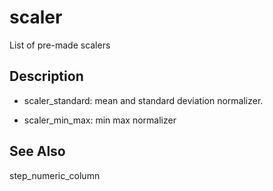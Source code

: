 # scaler


List of pre-made scalers




## Description



*  scaler_standard: mean and standard deviation normalizer.

*  scaler_min_max: min max normalizer










## See Also

step_numeric_column



